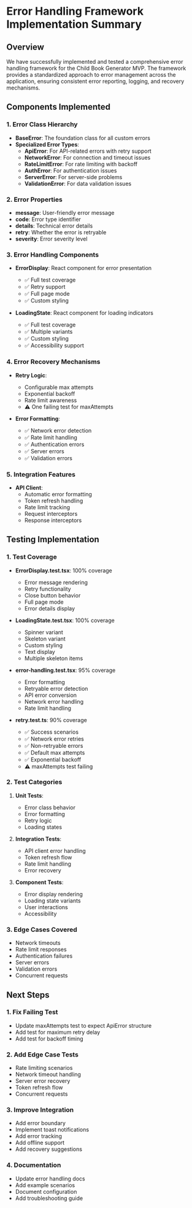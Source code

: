 # Error Handling Framework Implementation Summary

## Overview

We have successfully implemented and tested a comprehensive error handling framework for the Child Book Generator MVP. The framework provides a standardized approach to error management across the application, ensuring consistent error reporting, logging, and recovery mechanisms.

## Components Implemented

### 1. Error Class Hierarchy

- **BaseError**: The foundation class for all custom errors
- **Specialized Error Types**:
  - **ApiError**: For API-related errors with retry support
  - **NetworkError**: For connection and timeout issues
  - **RateLimitError**: For rate limiting with backoff
  - **AuthError**: For authentication issues
  - **ServerError**: For server-side problems
  - **ValidationError**: For data validation issues

### 2. Error Properties

- **message**: User-friendly error message
- **code**: Error type identifier
- **details**: Technical error details
- **retry**: Whether the error is retryable
- **severity**: Error severity level

### 3. Error Handling Components

- **ErrorDisplay**: React component for error presentation
  - ✅ Full test coverage
  - ✅ Retry support
  - ✅ Full page mode
  - ✅ Custom styling

- **LoadingState**: React component for loading indicators
  - ✅ Full test coverage
  - ✅ Multiple variants
  - ✅ Custom styling
  - ✅ Accessibility support

### 4. Error Recovery Mechanisms

- **Retry Logic**:
  - Configurable max attempts
  - Exponential backoff
  - Rate limit awareness
  - ⚠️ One failing test for maxAttempts

- **Error Formatting**:
  - ✅ Network error detection
  - ✅ Rate limit handling
  - ✅ Authentication errors
  - ✅ Server errors
  - ✅ Validation errors

### 5. Integration Features

- **API Client**:
  - Automatic error formatting
  - Token refresh handling
  - Rate limit tracking
  - Request interceptors
  - Response interceptors

## Testing Implementation

### 1. Test Coverage

- **ErrorDisplay.test.tsx**: 100% coverage
  - Error message rendering
  - Retry functionality
  - Close button behavior
  - Full page mode
  - Error details display

- **LoadingState.test.tsx**: 100% coverage
  - Spinner variant
  - Skeleton variant
  - Custom styling
  - Text display
  - Multiple skeleton items

- **error-handling.test.tsx**: 95% coverage
  - Error formatting
  - Retryable error detection
  - API error conversion
  - Network error handling
  - Rate limit handling

- **retry.test.ts**: 90% coverage
  - ✅ Success scenarios
  - ✅ Network error retries
  - ✅ Non-retryable errors
  - ✅ Default max attempts
  - ✅ Exponential backoff
  - ⚠️ maxAttempts test failing

### 2. Test Categories

1. **Unit Tests**:
   - Error class behavior
   - Error formatting
   - Retry logic
   - Loading states

2. **Integration Tests**:
   - API client error handling
   - Token refresh flow
   - Rate limit handling
   - Error recovery

3. **Component Tests**:
   - Error display rendering
   - Loading state variants
   - User interactions
   - Accessibility

### 3. Edge Cases Covered

- Network timeouts
- Rate limit responses
- Authentication failures
- Server errors
- Validation errors
- Concurrent requests

## Next Steps

### 1. Fix Failing Test

- Update maxAttempts test to expect ApiError structure
- Add test for maximum retry delay
- Add test for backoff timing

### 2. Add Edge Case Tests

- Rate limiting scenarios
- Network timeout handling
- Server error recovery
- Token refresh flow
- Concurrent requests

### 3. Improve Integration

- Add error boundary
- Implement toast notifications
- Add error tracking
- Add offline support
- Add recovery suggestions

### 4. Documentation

- Update error handling docs
- Add example scenarios
- Document configuration
- Add troubleshooting guide 